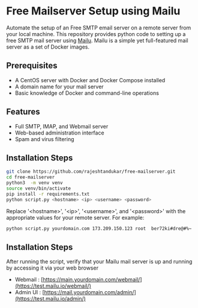 # Free Mailserver Setup using Mailu
Automate the setup of an Free SMTP email server on a remote server from your local machine.
This repository provides python code to setting up a free SMTP mail server using [Mailu](https://mailu.io/). Mailu is a simple yet full-featured mail server as a set of Docker images.

## Prerequisites

- A CentOS server with Docker and Docker Compose installed
- A domain name for your mail server
- Basic knowledge of Docker and command-line operations

## Features

- Full SMTP, IMAP, and Webmail server
- Web-based administration interface
- Spam and virus filtering

## Installation Steps

```bash
git clone https://github.com/rajeshtandukar/free-mailserver.git
cd free-mailserver
python3  -m venv venv
source venv/bin/activate
pip install -r requirements.txt
python script.py <hostname> <ip> <username> <password>
```
Replace '&lt;hostname&gt;', '&lt;ip&gt;', '&lt;username&gt;', and '&lt;password&gt;' with the appropriate values for your remote server. For example:
```bash
python script.py yourdomain.com 173.209.150.123 root  ber72ki#dre@#%~
```

## Installation Steps

After running the script, verify that your Mailu mail server is up and running by accessing it via your web browser 

- Webmail : [https://main.yourdomain.com/webmail/](https://test.mailu.io/webmail/)
- Admin UI : [https://mail.yourdomain.com/admin/](https://test.mailu.io/admin/)
